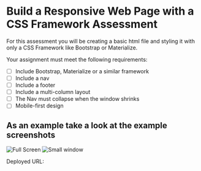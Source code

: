 # Build a Responsive Web Page with a CSS Framework Assessment

For this assessment you will be creating a basic html file and styling it with only a CSS Framework like Bootstrap or Materialize.

Your assignment must meet the following requirements:

* [ ] Include Bootstrap, Materialize or a similar framework
* [ ] Include a nav
* [ ] Include a footer
* [ ] Include a multi-column layout
* [ ] The Nav must collapse when the window shrinks
* [ ] Mobile-first design

## As an example take a look at the example screenshots

![Full Screen](demo-full-screen.png)
![Small window](demo-crunched-down.png)

Deployed URL:
